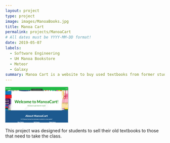 ```yaml
---
layout: project
type: project
image: images/ManoaBooks.jpg
title: Manoa Cart
permalink: projects/ManoaCart
# All dates must be YYYY-MM-DD format!
date: 2019-05-07
labels:
  - Software Engineering
  - UH Manoa Bookstore
  - Meteor
  - Galaxy
summary: Manoa Cart is a website to buy used textbooks from former students.
---
```

<img class="ui right floated rounded image" src="/images/ManoaCartLanding.PNG" style="max-width: 200px;" style="max-height: 400px;"/>

This project was designed for students to sell their old textbooks to those that need to take the class. 
